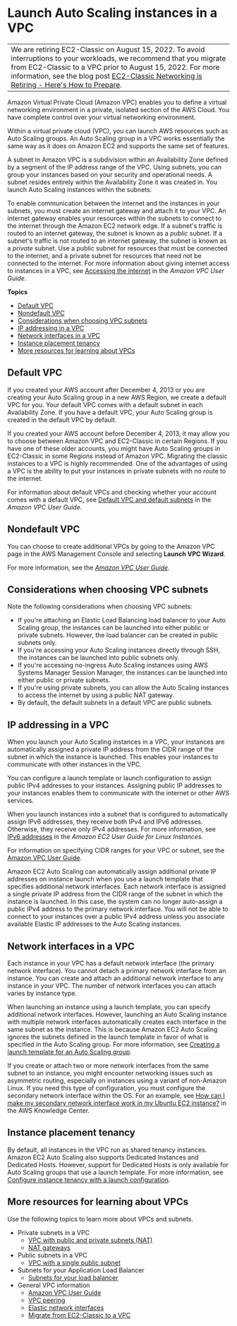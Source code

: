 # Launch Auto Scaling instances in a VPC<a name="asg-in-vpc"></a>


|  | 
| --- |
| We are retiring EC2\-Classic on August 15, 2022\. To avoid interruptions to your workloads, we recommend that you migrate from EC2\-Classic to a VPC prior to August 15, 2022\. For more information, see the blog post [EC2\-Classic Networking is Retiring \- Here's How to Prepare](http://aws.amazon.com/blogs/aws/ec2-classic-is-retiring-heres-how-to-prepare/)\. | 

Amazon Virtual Private Cloud \(Amazon VPC\) enables you to define a virtual networking environment in a private, isolated section of the AWS Cloud\. You have complete control over your virtual networking environment\.

Within a virtual private cloud \(VPC\), you can launch AWS resources such as Auto Scaling groups\. An Auto Scaling group in a VPC works essentially the same way as it does on Amazon EC2 and supports the same set of features\.

A subnet in Amazon VPC is a subdivision within an Availability Zone defined by a segment of the IP address range of the VPC\. Using subnets, you can group your instances based on your security and operational needs\. A subnet resides entirely within the Availability Zone it was created in\. You launch Auto Scaling instances within the subnets\.

To enable communication between the internet and the instances in your subnets, you must create an internet gateway and attach it to your VPC\. An internet gateway enables your resources within the subnets to connect to the internet through the Amazon EC2 network edge\. If a subnet's traffic is routed to an internet gateway, the subnet is known as a *public* subnet\. If a subnet's traffic is not routed to an internet gateway, the subnet is known as a *private* subnet\. Use a public subnet for resources that must be connected to the internet, and a private subnet for resources that need not be connected to the internet\. For more information about giving internet access to instances in a VPC, see [Accessing the internet](https://docs.aws.amazon.com/vpc/latest/userguide/how-it-works.html#what-is-connectivity) in the *Amazon VPC User Guide*\.

**Topics**
+ [Default VPC](#as-defaultVPC)
+ [Nondefault VPC](#as-nondefaultVPC)
+ [Considerations when choosing VPC subnets](#as-vpc-considerations)
+ [IP addressing in a VPC](#as-vpc-ipaddress)
+ [Network interfaces in a VPC](#as-vpc-network-interfaces)
+ [Instance placement tenancy](#as-vpc-tenancy)
+ [More resources for learning about VPCs](#auto-scaling-resources-about-vpcs)

## Default VPC<a name="as-defaultVPC"></a>

If you created your AWS account after December 4, 2013 or you are creating your Auto Scaling group in a new AWS Region, we create a default VPC for you\. Your default VPC comes with a default subnet in each Availability Zone\. If you have a default VPC, your Auto Scaling group is created in the default VPC by default\.

If you created your AWS account before December 4, 2013, it may allow you to choose between Amazon VPC and EC2\-Classic in certain Regions\. If you have one of these older accounts, you might have Auto Scaling groups in EC2\-Classic in some Regions instead of Amazon VPC\. Migrating the classic instances to a VPC is highly recommended\. One of the advantages of using a VPC is the ability to put your instances in private subnets with no route to the internet\. 

For information about default VPCs and checking whether your account comes with a default VPC, see [Default VPC and default subnets](https://docs.aws.amazon.com/vpc/latest/userguide/default-vpc.html) in the *Amazon VPC User Guide*\. 

## Nondefault VPC<a name="as-nondefaultVPC"></a>

You can choose to create additional VPCs by going to the Amazon VPC page in the AWS Management Console and selecting **Launch VPC Wizard**\. 

For more information, see the *[Amazon VPC User Guide](https://docs.aws.amazon.com/vpc/latest/userguide/)*\.

## Considerations when choosing VPC subnets<a name="as-vpc-considerations"></a>

Note the following considerations when choosing VPC subnets: 
+ If you're attaching an Elastic Load Balancing load balancer to your Auto Scaling group, the instances can be launched into either public or private subnets\. However, the load balancer can be created in public subnets only\.
+ If you're accessing your Auto Scaling instances directly through SSH, the instances can be launched into public subnets only\. 
+ If you're accessing no\-ingress Auto Scaling instances using AWS Systems Manager Session Manager, the instances can be launched into either public or private subnets\. 
+ If you're using private subnets, you can allow the Auto Scaling instances to access the internet by using a public NAT gateway\.
+ By default, the default subnets in a default VPC are public subnets\. 

## IP addressing in a VPC<a name="as-vpc-ipaddress"></a>

When you launch your Auto Scaling instances in a VPC, your instances are automatically assigned a private IP address from the CIDR range of the subnet in which the instance is launched\. This enables your instances to communicate with other instances in the VPC\.

You can configure a launch template or launch configuration to assign public IPv4 addresses to your instances\. Assigning public IP addresses to your instances enables them to communicate with the internet or other AWS services\.

When you launch instances into a subnet that is configured to automatically assign IPv6 addresses, they receive both IPv4 and IPv6 addresses\. Otherwise, they receive only IPv4 addresses\. For more information, see [IPv6 addresses](https://docs.aws.amazon.com/AWSEC2/latest/UserGuide/using-instance-addressing.html#ipv6-addressing) in the *Amazon EC2 User Guide for Linux Instances*\.

For information on specifying CIDR ranges for your VPC or subnet, see the [Amazon VPC User Guide](https://docs.aws.amazon.com/vpc/latest/userguide/)\.

Amazon EC2 Auto Scaling can automatically assign additional private IP addresses on instance launch when you use a launch template that specifies additional network interfaces\. Each network interface is assigned a single private IP address from the CIDR range of the subnet in which the instance is launched\. In this case, the system can no longer auto\-assign a public IPv4 address to the primary network interface\. You will not be able to connect to your instances over a public IPv4 address unless you associate available Elastic IP addresses to the Auto Scaling instances\.

## Network interfaces in a VPC<a name="as-vpc-network-interfaces"></a>

Each instance in your VPC has a default network interface \(the primary network interface\)\. You cannot detach a primary network interface from an instance\. You can create and attach an additional network interface to any instance in your VPC\. The number of network interfaces you can attach varies by instance type\.

When launching an instance using a launch template, you can specify additional network interfaces\. However, launching an Auto Scaling instance with multiple network interfaces automatically creates each interface in the same subnet as the instance\. This is because Amazon EC2 Auto Scaling ignores the subnets defined in the launch template in favor of what is specified in the Auto Scaling group\. For more information, see [Creating a launch template for an Auto Scaling group](https://docs.aws.amazon.com/autoscaling/ec2/userguide/create-launch-template.html)\.

If you create or attach two or more network interfaces from the same subnet to an instance, you might encounter networking issues such as asymmetric routing, especially on instances using a variant of non\-Amazon Linux\. If you need this type of configuration, you must configure the secondary network interface within the OS\. For an example, see [How can I make my secondary network interface work in my Ubuntu EC2 instance?](http://aws.amazon.com/premiumsupport/knowledge-center/ec2-ubuntu-secondary-network-interface/) in the AWS Knowledge Center\.

## Instance placement tenancy<a name="as-vpc-tenancy"></a>

By default, all instances in the VPC run as shared tenancy instances\. Amazon EC2 Auto Scaling also supports Dedicated Instances and Dedicated Hosts\. However, support for Dedicated Hosts is only available for Auto Scaling groups that use a launch template\. For more information, see [Configure instance tenancy with a launch configuration](auto-scaling-dedicated-instances.md)\.

## More resources for learning about VPCs<a name="auto-scaling-resources-about-vpcs"></a>

Use the following topics to learn more about VPCs and subnets\.
+ Private subnets in a VPC
  + [VPC with public and private subnets \(NAT\)](https://docs.aws.amazon.com/vpc/latest/userguide/VPC_Scenario2.html)
  + [NAT gateways](https://docs.aws.amazon.com/vpc/latest/userguide/vpc-nat-gateway.html)
+ Public subnets in a VPC
  + [VPC with a single public subnet](https://docs.aws.amazon.com/vpc/latest/userguide/VPC_Scenario1.html)
+ Subnets for your Application Load Balancer
  + [Subnets for your load balancer](https://docs.aws.amazon.com/elasticloadbalancing/latest/application/application-load-balancers.html#subnets-load-balancer)
+ General VPC information
  + [Amazon VPC User Guide](https://docs.aws.amazon.com/vpc/latest/userguide/)
  + [VPC peering](https://docs.aws.amazon.com/vpc/latest/userguide/vpc-peering.html)
  + [Elastic network interfaces](https://docs.aws.amazon.com/vpc/latest/userguide/VPC_ElasticNetworkInterfaces.html)
  + [Migrate from EC2\-Classic to a VPC](https://docs.aws.amazon.com/AWSEC2/latest/UserGuide/vpc-migrate.html)
